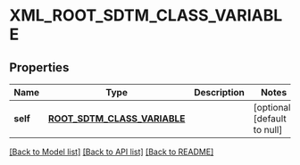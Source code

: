 # XML_ROOT_SDTM_CLASS_VARIABLE

## Properties
Name | Type | Description | Notes
------------ | ------------- | ------------- | -------------
**self** | [**ROOT_SDTM_CLASS_VARIABLE**](RootSdtmClassVariable.md) |  | [optional] [default to null]

[[Back to Model list]](../README.md#documentation-for-models) [[Back to API list]](../README.md#documentation-for-api-endpoints) [[Back to README]](../README.md)


